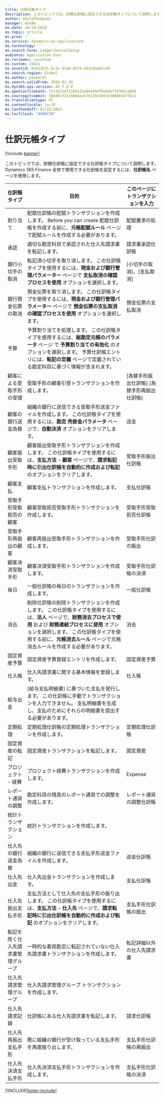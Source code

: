 ```yaml
---
title: 仕訳元帳タイプ
description: このトピックでは、財務仕訳帳に設定できる仕訳帳タイプについて説明します。
author: ShylaThompson
manager: AnnBe
ms.date: 10/10/2018
ms.topic: article
ms.prod: ''
ms.service: dynamics-ax-applications
ms.technology: ''
ms.search.form: LedgerJournalSetup
audience: Application User
ms.reviewer: roschlom
ms.custom: 15631
ms.assetid: 81613b31-bc3c-43a0-8474-e01c9a482c40
ms.search.region: Global
ms.author: peakerbl
ms.search.validFrom: 2016-02-28
ms.dyn365.ops.version: AX 7.0.0
ms.openlocfilehash: f215b31df120d152a84e994fbe9de739385ce836
ms.sourcegitcommit: 38d40c331c8894acb7b119c5073e3088b54776c1
ms.translationtype: HT
ms.contentlocale: ja-JP
ms.lasthandoff: 01/15/2021
ms.locfileid: "4988730"
---
```

# <a name="ledger-journal-types"></a>仕訳元帳タイプ

[!include [banner](../includes/banner.md)]

このトピックでは、財務仕訳帳に設定できる仕訳帳タイプについて説明します。 Dynamics 365 Finance 全体で使用できる仕訳帳を設定するには、**仕訳帳名** ページを使用します。

| 仕訳帳タイプ                      | 目的                       | このページにトランザクションを入力                                |
|-----------------------------------|-------------------------------|----------------------------------------------------------------|
| 割り当て                        | 配賦仕訳帳の配賦トランザクションを作成します。 Before you can create 配賦仕訳帳を作成する前に、**元帳配賦ルール** ページで配賦ルールを作成する必要があります。      | 配賦要求の処理             |
| 承認                          | 適切な勘定科目で承認された仕入先請求書を転記します。  | 請求書承認仕訳帳                                       |
| 銀行小切手の取消               | 転記済小切手を取り消します。 この仕訳帳タイプを使用するには、**現金および銀行管理パラメーター** ページで **支払取消の確認プロセスを使用** オプションを選択します。   | [小切手の取消]、[支払取消]                   |
| 銀行預金伝票の取消    | 預金伝票を取り消します。 この仕訳帳タイプを使用するには、**現金および銀行管理パラメーター** ページで **預金伝票の支払取消の確認プロセスを使用** オプションを選択します。   | 預金伝票の支払取消            |
| 予算                            | 予算割り当てを処理します。 この仕訳帳タイプを使用するには、**総勘定元帳のパラメータ** ページ で **予算割り当ての有効化** のオプションを選択します。 予算仕訳帳エントリには、**転記の定義** ページで定義されている勘定科目に基づく情報が含まれます。                                                        |                                                                |
| 顧客による受取手形の受理  | 受取手形の顧客引受トランザクションを作成します。             | [為替手形振出仕訳帳] [為替手形再振出仕訳帳] |
| 顧客の銀行送金為替          | 組織の銀行に送信できる受取手形送金ファイルを作成します。 この仕訳帳タイプを使用するには、**勘定** **売掛金パラメータ** ページで、**自動決済** オプションをクリアします。            | 送金                                                     |
| 顧客振出受取手形    | 顧客振出受取手形トランザクションを作成します。 この仕訳帳タイプを使用するには、**支払方法 - 顧客** ページで、**請求転記時に引出仕訳帳を自動的に作成および転記** のオプションをクリアします。   | 受取手形振出仕訳帳                                  |
| 顧客支払                  | 顧客支払トランザクションを作成します。                             | 支払仕訳帳             |
| 受取手形受取拒否の顧客 | 顧客受取拒否受取手形トランザクションを作成します。                    | 受取手形受取拒否仕訳帳                               |
| 受取手形再振出の顧客  | 顧客再振出受取手形トランザクションを作成します。                     | 受取手形仕訳の振出                                |
| 顧客決済受取手形  | 顧客決済受取手形トランザクションを作成します。                       | 受取手形仕訳帳の決済                                |
| 毎日                             | 一般仕訳帳の毎日のトランザクションを作成します。                          | 一般仕訳帳                                                |
| 消去                       | 削除仕訳帳の削除トランザクションを作成します。 この仕訳帳タイプを使用するには、**法人** ページで、**財務消去プロセスで使用** および **財務連結プロセスに使用** オプションを選択します。 この仕訳帳タイプを使用する前に、**元帳消去ルール** ページで元帳消去ルールを作成する必要があります。 | 消去                                                    |
| 固定資産予算                | 固定資産予算登録エントリを作成します。                                                                                                                                                                                                                                                                                                                 | 固定資産予算                                             |
| 仕入帳                  | 仕入先請求書に関する基本情報を登録します。                                                                                                                                                                                                                                                                                                           | 仕入帳                                               |
| 給与出金              | [給与支払明細書] に基づいた支払を発行します。 この仕訳帳に手動でトランザクションを入力できません。 支払明細書を生成し、支払のためにそれらの明細書を提出する必要があります。                                                                                                                                                              |                                                                |
| 定期処理                          | 定期処理仕訳帳の定期処理トランザクションを作成します。                                                                                                                                                                                                                                                                                                      | 定期処理仕訳帳                                              |
| 固定資産の転記                 | 固定資産トランザクションを転記します。                                                                                                                                                                                                                                                                                                                              | 固定資産                                                   |
| プロジェクト - 経費                | プロジェクト経費トランザクションを作成します。                                                                                                                                                                                                                                                                                                                        | Expense                                                        |
| レポート通貨の調整     | 勘定科目の残高のレポート通貨での調整を作成します。               | レポート通貨の調整仕訳帳                         |
| 統計トランザクション            | 統計トランザクションを作成します。                                                                                                                                                                                                                                                                                                                            |                                                                |
| 仕入先の銀行送金為替            | 組織の銀行に送信できる支払手形送金ファイルを作成します。                                                                                                                                                                                                                                                                      | 送金仕訳帳                                             |
| 仕入先出金               | 仕入先出金トランザクションを作成します。                                                                                                                                                                                                                                                                                                                    | 支払仕訳帳                                                |
| 仕入先振出支払手形       | 支払方法として仕入先の支払手形の振り出します。 この仕訳帳タイプを使用するには、**支払方法 - 仕入先** ページで、**請求転記時に引出仕訳帳を自動的に作成および転記** のオプションをクリアします。                                                                                                                                          | 支払手形仕訳帳の振出                                   |
| 転記を除く仕入先請求書管理グループ | 一時的な着荷勘定に転記されていない仕入先請求書トランザクションを作成します。                                                                                                                                                                                                                                                             | 転記詳細以外の仕入先請求書                  |
| 仕入先請求管理グループ               | 仕入先請求管理グループ トランザクションを作成します。                                                                                                                                                                                                                                                                                                                    |                                                                |
| 仕入先請求記録          | 仕訳帳にある仕入先請求書を転記します。                                                                                                                                                                                                                                                                                                                 | 請求仕訳帳                                                |
| 仕入先再振出支払手形     | 既に組織の銀行が受け取っている支払手形を再度振り出します。                                                                                                                                                                                                                                                                      | 支払手形仕訳帳の再振出                                 |
| 仕入先決済支払手形     | 仕入先決済支払手形トランザクションを作成します。                                                                                                                                                                                                                                                                                                          | 支払手形仕訳帳の決済                                 |







[!INCLUDE[footer-include](../../includes/footer-banner.md)]